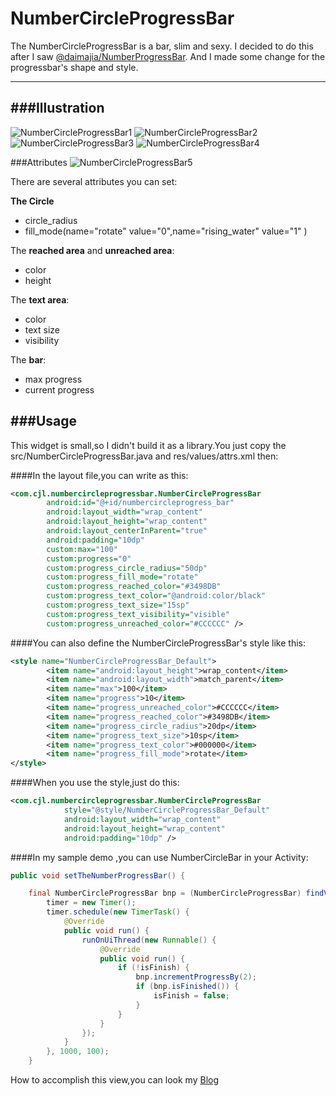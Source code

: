 NumberCircleProgressBar
=======================

The NumberCircleProgressBar is a bar, slim and sexy.  I decided to do this after I saw [@daimajia/NumberProgressBar](https://github.com/daimajia/NumberProgressBar). And I made some change for the progressbar's shape and style.

---

###Illustration
---
![NumberCircleProgressBar1](https://github.com/cjl/NumberCircleProgressBar/blob/master/illustration/rotate_1.gif)
![NumberCircleProgressBar2](https://github.com/cjl/NumberCircleProgressBar/blob/master/illustration/rotate_2.png)
![NumberCircleProgressBar3](https://github.com/cjl/NumberCircleProgressBar/blob/master/illustration/rising_water_1.gif)
![NumberCircleProgressBar4](https://github.com/cjl/NumberCircleProgressBar/blob/master/illustration/rising_water_2.png)

###Attributes
![NumberCircleProgressBar5](https://github.com/cjl/NumberCircleProgressBar/blob/master/illustration/zoning.png)

There are several attributes you can set:

**The Circle**
*	circle_radius
* fill_mode(name="rotate" value="0",name="rising_water" value="1" )

The **reached area** and **unreached area**:

* color
* height 

The **text area**:

* color
* text size
* visibility

The **bar**:

* max progress
* current progress


###Usage
----
This widget is small,so I didn't build it as a library.You just copy the src/NumberCircleProgressBar.java and res/values/attrs.xml then:

####In the layout file,you can write as this:

```xml
<com.cjl.numbercircleprogressbar.NumberCircleProgressBar
        android:id="@+id/numbercircleprogress_bar"
        android:layout_width="wrap_content"
        android:layout_height="wrap_content"
        android:layout_centerInParent="true"
        android:padding="10dp"
        custom:max="100"
        custom:progress="0"
        custom:progress_circle_radius="50dp"
        custom:progress_fill_mode="rotate"
        custom:progress_reached_color="#3498DB"
        custom:progress_text_color="@android:color/black"
        custom:progress_text_size="15sp"
        custom:progress_text_visibility="visible"
        custom:progress_unreached_color="#CCCCCC" />
```

####You can also define the NumberCircleProgressBar's style like this:

```xml
<style name="NumberCircleProgressBar_Default">
        <item name="android:layout_height">wrap_content</item>
        <item name="android:layout_width">match_parent</item>
        <item name="max">100</item>
        <item name="progress">10</item>
        <item name="progress_unreached_color">#CCCCCC</item>
        <item name="progress_reached_color">#3498DB</item>
        <item name="progress_circle_radius">20dp</item>
        <item name="progress_text_size">10sp</item>
        <item name="progress_text_color">#000000</item>
        <item name="progress_fill_mode">rotate</item>
</style>
```
####When you use the style,just do this:
```xml
<com.cjl.numbercircleprogressbar.NumberCircleProgressBar
            style="@style/NumberCircleProgressBar_Default"
            android:layout_width="wrap_content"
            android:layout_height="wrap_content"
            android:padding="10dp" />
```

####In my sample demo ,you can use NumberCircleBar in your Activity:

```java
public void setTheNumberProgressBar() {

	final NumberCircleProgressBar bnp = (NumberCircleProgressBar) findViewById(R.id.numbercircleprogress_bar);
		timer = new Timer();
		timer.schedule(new TimerTask() {
			@Override
			public void run() {
				runOnUiThread(new Runnable() {
					@Override
					public void run() {
						if (!isFinish) {
							bnp.incrementProgressBy(2);
							if (bnp.isFinished()) {
								isFinish = false;
							}
						}
					}
				});
			}
		}, 1000, 100);
	}
```

How to accomplish this view,you can look my [Blog](http://blog.csdn.net/cjllife/article/details/39102243)
